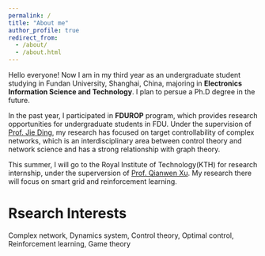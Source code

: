```yaml
---
permalink: /
title: "About me"
author_profile: true
redirect_from: 
  - /about/
  - /about.html
---
```


Hello everyone! Now I am in my third year as an undergraduate student studying in Fundan University, Shanghai, China, majoring in **Electronics Information Science and Technology**. I plan to persue a Ph.D degree in the future. 

In the past year, I participated in **FDUROP** program, which provides research opportunities for undergraduate students in FDU. Under the supervision of [Prof. Jie Ding](https://ieeexplore.ieee.org/author/37085582813), my research has focused on target controllability of complex networks, which is an interdisciplinary area between control theory and network science and has a strong relationship with graph theory.

This summer, I will go to the Royal Institute of Technology(KTH) for research internship, under the superversion of [Prof. Qianwen Xu](https://www.kth.se/profile/qianwenx). My research there will focus on smart grid and reinforcement learning.

Rsearch Interests
======
Complex network, Dynamics system, Control theory, Optimal control, Reinforcement learning, Game theory
